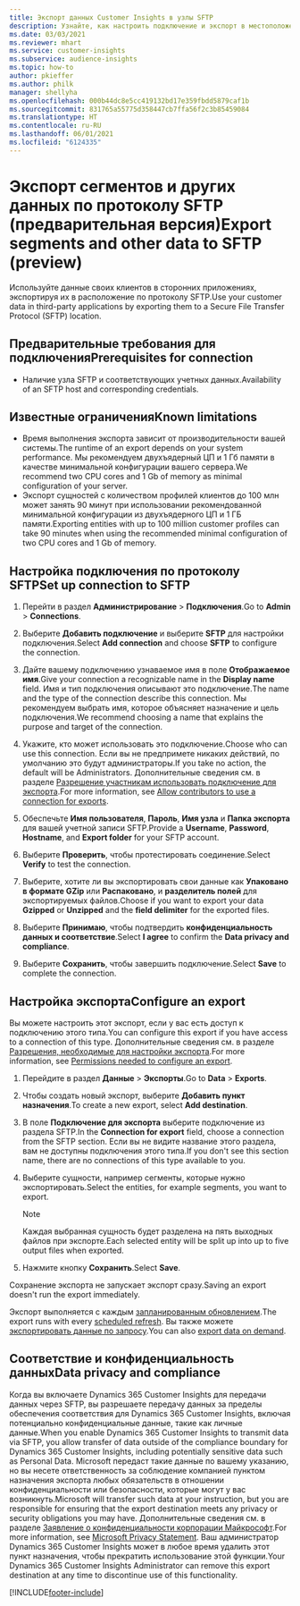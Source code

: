 ```yaml
---
title: Экспорт данных Customer Insights в узлы SFTP
description: Узнайте, как настроить подключение и экспорт в местоположение SFTP.
ms.date: 03/03/2021
ms.reviewer: mhart
ms.service: customer-insights
ms.subservice: audience-insights
ms.topic: how-to
author: pkieffer
ms.author: philk
manager: shellyha
ms.openlocfilehash: 000b44dc8e5cc419132bd17e359fbdd5879caf1b
ms.sourcegitcommit: 831765a55775d358447cb7ffa56f2c3b85459084
ms.translationtype: HT
ms.contentlocale: ru-RU
ms.lasthandoff: 06/01/2021
ms.locfileid: "6124335"
---
```

# <a name="export-segments-and-other-data-to-sftp-preview"></a><span data-ttu-id="45cbb-103">Экспорт сегментов и других данных по протоколу SFTP (предварительная версия)</span><span class="sxs-lookup"><span data-stu-id="45cbb-103">Export segments and other data to SFTP (preview)</span></span>

<span data-ttu-id="45cbb-104">Используйте данные своих клиентов в сторонних приложениях, экспортируя их в расположение по протоколу SFTP.</span><span class="sxs-lookup"><span data-stu-id="45cbb-104">Use your customer data in third-party applications by exporting them to a Secure File Transfer Protocol (SFTP) location.</span></span>

## <a name="prerequisites-for-connection"></a><span data-ttu-id="45cbb-105">Предварительные требования для подключения</span><span class="sxs-lookup"><span data-stu-id="45cbb-105">Prerequisites for connection</span></span>

- <span data-ttu-id="45cbb-106">Наличие узла SFTP и соответствующих учетных данных.</span><span class="sxs-lookup"><span data-stu-id="45cbb-106">Availability of an SFTP host and corresponding credentials.</span></span>

## <a name="known-limitations"></a><span data-ttu-id="45cbb-107">Известные ограничения</span><span class="sxs-lookup"><span data-stu-id="45cbb-107">Known limitations</span></span>

- <span data-ttu-id="45cbb-108">Время выполнения экспорта зависит от производительности вашей системы.</span><span class="sxs-lookup"><span data-stu-id="45cbb-108">The runtime of an export depends on your system performance.</span></span> <span data-ttu-id="45cbb-109">Мы рекомендуем двухъядерный ЦП и 1 Гб памяти в качестве минимальной конфигурации вашего сервера.</span><span class="sxs-lookup"><span data-stu-id="45cbb-109">We recommend two CPU cores and 1 Gb of memory as minimal configuration of your server.</span></span> 
- <span data-ttu-id="45cbb-110">Экспорт сущностей с количеством профилей клиентов до 100 млн может занять 90 минут при использовании рекомендованной минимальной конфигурации из двухъядерного ЦП и 1 ГБ памяти.</span><span class="sxs-lookup"><span data-stu-id="45cbb-110">Exporting entities with up to 100 million customer profiles can take 90 minutes when using the recommended minimal configuration of two CPU cores and 1 Gb of memory.</span></span> 

## <a name="set-up-connection-to-sftp"></a><span data-ttu-id="45cbb-111">Настройка подключения по протоколу SFTP</span><span class="sxs-lookup"><span data-stu-id="45cbb-111">Set up connection to SFTP</span></span>

1. <span data-ttu-id="45cbb-112">Перейти в раздел **Администрирование** > **Подключения**.</span><span class="sxs-lookup"><span data-stu-id="45cbb-112">Go to **Admin** > **Connections**.</span></span>

1. <span data-ttu-id="45cbb-113">Выберите **Добавить подключение** и выберите **SFTP** для настройки подключения.</span><span class="sxs-lookup"><span data-stu-id="45cbb-113">Select **Add connection** and choose **SFTP** to configure the connection.</span></span>

1. <span data-ttu-id="45cbb-114">Дайте вашему подключению узнаваемое имя в поле **Отображаемое имя**.</span><span class="sxs-lookup"><span data-stu-id="45cbb-114">Give your connection a recognizable name in the **Display name** field.</span></span> <span data-ttu-id="45cbb-115">Имя и тип подключения описывают это подключение.</span><span class="sxs-lookup"><span data-stu-id="45cbb-115">The name and the type of the connection describe this connection.</span></span> <span data-ttu-id="45cbb-116">Мы рекомендуем выбрать имя, которое объясняет назначение и цель подключения.</span><span class="sxs-lookup"><span data-stu-id="45cbb-116">We recommend choosing a name that explains the purpose and target of the connection.</span></span>

1. <span data-ttu-id="45cbb-117">Укажите, кто может использовать это подключение.</span><span class="sxs-lookup"><span data-stu-id="45cbb-117">Choose who can use this connection.</span></span> <span data-ttu-id="45cbb-118">Если вы не предпримете никаких действий, по умолчанию это будут администраторы.</span><span class="sxs-lookup"><span data-stu-id="45cbb-118">If you take no action, the default will be Administrators.</span></span> <span data-ttu-id="45cbb-119">Дополнительные сведения см. в разделе [Разрешение участникам использовать подключение для экспорта](connections.md#allow-contributors-to-use-a-connection-for-exports).</span><span class="sxs-lookup"><span data-stu-id="45cbb-119">For more information, see [Allow contributors to use a connection for exports](connections.md#allow-contributors-to-use-a-connection-for-exports).</span></span>

1. <span data-ttu-id="45cbb-120">Обеспечьте **Имя пользователя**, **Пароль**, **Имя узла** и **Папка экспорта** для вашей учетной записи SFTP.</span><span class="sxs-lookup"><span data-stu-id="45cbb-120">Provide a **Username**, **Password**, **Hostname**, and **Export folder** for your SFTP account.</span></span>

1. <span data-ttu-id="45cbb-121">Выберите **Проверить**, чтобы протестировать соединение.</span><span class="sxs-lookup"><span data-stu-id="45cbb-121">Select **Verify** to test the connection.</span></span>

1. <span data-ttu-id="45cbb-122">Выберите, хотите ли вы экспортировать свои данные как **Упаковано в формате GZip** или **Распаковано**, и **разделитель полей** для экспортируемых файлов.</span><span class="sxs-lookup"><span data-stu-id="45cbb-122">Choose if you want to export your data **Gzipped** or **Unzipped** and the **field delimiter** for the exported files.</span></span>

1. <span data-ttu-id="45cbb-123">Выберите **Принимаю**, чтобы подтвердить **конфиденциальность данных и соответствие**.</span><span class="sxs-lookup"><span data-stu-id="45cbb-123">Select **I agree** to confirm the **Data privacy and compliance**.</span></span>

1. <span data-ttu-id="45cbb-124">Выберите **Сохранить**, чтобы завершить подключение.</span><span class="sxs-lookup"><span data-stu-id="45cbb-124">Select **Save** to complete the connection.</span></span>

## <a name="configure-an-export"></a><span data-ttu-id="45cbb-125">Настройка экспорта</span><span class="sxs-lookup"><span data-stu-id="45cbb-125">Configure an export</span></span>

<span data-ttu-id="45cbb-126">Вы можете настроить этот экспорт, если у вас есть доступ к подключению этого типа.</span><span class="sxs-lookup"><span data-stu-id="45cbb-126">You can configure this export if you have access to a connection of this type.</span></span> <span data-ttu-id="45cbb-127">Дополнительные сведения см. в разделе [Разрешения, необходимые для настройки экспорта](export-destinations.md#set-up-a-new-export).</span><span class="sxs-lookup"><span data-stu-id="45cbb-127">For more information, see [Permissions needed to configure an export](export-destinations.md#set-up-a-new-export).</span></span>

1. <span data-ttu-id="45cbb-128">Перейдите в раздел **Данные** > **Экспорты**.</span><span class="sxs-lookup"><span data-stu-id="45cbb-128">Go to **Data** > **Exports**.</span></span>

1. <span data-ttu-id="45cbb-129">Чтобы создать новый экспорт, выберите **Добавить пункт назначения**.</span><span class="sxs-lookup"><span data-stu-id="45cbb-129">To create a new export, select **Add destination**.</span></span>

1. <span data-ttu-id="45cbb-130">В поле **Подключение для экспорта** выберите подключение из раздела SFTP.</span><span class="sxs-lookup"><span data-stu-id="45cbb-130">In the **Connection for export** field, choose a connection from the SFTP section.</span></span> <span data-ttu-id="45cbb-131">Если вы не видите название этого раздела, вам не доступны подключения этого типа.</span><span class="sxs-lookup"><span data-stu-id="45cbb-131">If you don't see this section name, there are no connections of this type available to you.</span></span>

1. <span data-ttu-id="45cbb-132">Выберите сущности, например сегменты, которые нужно экспортировать.</span><span class="sxs-lookup"><span data-stu-id="45cbb-132">Select the entities, for example segments, you want to export.</span></span>

   > [!NOTE]
   > <span data-ttu-id="45cbb-133">Каждая выбранная сущность будет разделена на пять выходных файлов при экспорте.</span><span class="sxs-lookup"><span data-stu-id="45cbb-133">Each selected entity will be split up into up to five output files when exported.</span></span> 

1. <span data-ttu-id="45cbb-134">Нажмите кнопку **Сохранить**.</span><span class="sxs-lookup"><span data-stu-id="45cbb-134">Select **Save**.</span></span>

<span data-ttu-id="45cbb-135">Сохранение экспорта не запускает экспорт сразу.</span><span class="sxs-lookup"><span data-stu-id="45cbb-135">Saving an export doesn't run the export immediately.</span></span>

<span data-ttu-id="45cbb-136">Экспорт выполняется с каждым [запланированным обновлением](system.md#schedule-tab).</span><span class="sxs-lookup"><span data-stu-id="45cbb-136">The export runs with every [scheduled refresh](system.md#schedule-tab).</span></span> <span data-ttu-id="45cbb-137">Вы также можете [экспортировать данные по запросу](export-destinations.md#run-exports-on-demand).</span><span class="sxs-lookup"><span data-stu-id="45cbb-137">You can also [export data on demand](export-destinations.md#run-exports-on-demand).</span></span> 

## <a name="data-privacy-and-compliance"></a><span data-ttu-id="45cbb-138">Соответствие и конфиденциальность данных</span><span class="sxs-lookup"><span data-stu-id="45cbb-138">Data privacy and compliance</span></span>

<span data-ttu-id="45cbb-139">Когда вы включаете Dynamics 365 Customer Insights для передачи данных через SFTP, вы разрешаете передачу данных за пределы обеспечения соответствия для Dynamics 365 Customer Insights, включая потенциально конфиденциальные данные, такие как личные данные.</span><span class="sxs-lookup"><span data-stu-id="45cbb-139">When you enable Dynamics 365 Customer Insights to transmit data via SFTP, you allow transfer of data outside of the compliance boundary for Dynamics 365 Customer Insights, including potentially sensitive data such as Personal Data.</span></span> <span data-ttu-id="45cbb-140">Microsoft передаст такие данные по вашему указанию, но вы несете ответственность за соблюдение компанией пунктом назначения экспорта любых обязательств в отношении конфиденциальности или безопасности, которые могут у вас возникнуть.</span><span class="sxs-lookup"><span data-stu-id="45cbb-140">Microsoft will transfer such data at your instruction, but you are responsible for ensuring that the export destination meets any privacy or security obligations you may have.</span></span> <span data-ttu-id="45cbb-141">Дополнительные сведения см. в разделе [Заявление о конфиденциальности корпорации Майкрософт](https://go.microsoft.com/fwlink/?linkid=396732).</span><span class="sxs-lookup"><span data-stu-id="45cbb-141">For more information, see [Microsoft Privacy Statement](https://go.microsoft.com/fwlink/?linkid=396732).</span></span>
<span data-ttu-id="45cbb-142">Ваш администратор Dynamics 365 Customer Insights может в любое время удалить этот пункт назначения, чтобы прекратить использование этой функции.</span><span class="sxs-lookup"><span data-stu-id="45cbb-142">Your Dynamics 365 Customer Insights Administrator can remove this export destination at any time to discontinue use of this functionality.</span></span>

[!INCLUDE[footer-include](../includes/footer-banner.md)]
